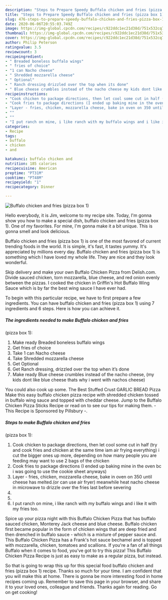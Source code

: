 ```yaml
---
description: "Steps to Prepare Speedy Buffalo chicken and fries (pizza box 1)"
title: "Steps to Prepare Speedy Buffalo chicken and fries (pizza box 1)"
slug: 476-steps-to-prepare-speedy-buffalo-chicken-and-fries-pizza-box-1
date: 2020-06-06T20:55:03.749Z
image: https://img-global.cpcdn.com/recipes/c922ddc1ec21d38d/751x532cq70/buffalo-chicken-and-fries-pizza-box-1-recipe-main-photo.jpg
thumbnail: https://img-global.cpcdn.com/recipes/c922ddc1ec21d38d/751x532cq70/buffalo-chicken-and-fries-pizza-box-1-recipe-main-photo.jpg
cover: https://img-global.cpcdn.com/recipes/c922ddc1ec21d38d/751x532cq70/buffalo-chicken-and-fries-pizza-box-1-recipe-main-photo.jpg
author: Philip Peterson
ratingvalue: 3.5
reviewcount: 3
recipeingredient:
- " Breaded boneless buffalo wings"
- " fries of choice"
- "1 can Nacho cheese"
- " Shredded mozzarella cheese"
- " Optional"
- " Ranch dressing drizzled over the top when its done"
- " Blue cheese crumbles instead of the nacho cheese my kids dont like blue cheese thats why i went with nachos cheese"
recipeinstructions:
- "Cook chicken to package directions, then let cool some cut in half (try and cook fries and chicken at the same time iam air frying everything) i cut the bigger ones up more, depending on how many people you are feeding may want to use 2 bags of the chicken"
- "Cook fries to package directions (I ended up baking mine in the oven bc i was going to use the cookie sheet anyways)"
- "Layer - fries, chicken, mozzarella cheese, bake in oven on 350 until cheese has melted.(or can use air fryer) meanwhile heat nacho cheese in microwave to drizzle over the fries last before severing"
- ""
- ""
- "I put ranch on mine, i like ranch with my buffalo wings and i like it with my fries too."
categories:
- Recipe
tags:
- buffalo
- chicken
- and

katakunci: buffalo chicken and 
nutrition: 185 calories
recipecuisine: American
preptime: "PT31M"
cooktime: "PT48M"
recipeyield: "1"
recipecategory: Dinner

---
```



![Buffalo chicken and fries
(pizza box 1)](https://img-global.cpcdn.com/recipes/c922ddc1ec21d38d/751x532cq70/buffalo-chicken-and-fries-pizza-box-1-recipe-main-photo.jpg)

Hello everybody, it is Jim, welcome to my recipe site. Today, I'm gonna show you how to make a special dish, buffalo chicken and fries
(pizza box 1). One of my favorites. For mine, I'm gonna make it a bit unique. This is gonna smell and look delicious.

Buffalo chicken and fries
(pizza box 1) is one of the most favored of current trending foods in the world. It is simple, it's fast, it tastes yummy. It's appreciated by millions every day. Buffalo chicken and fries
(pizza box 1) is something which I have loved my whole life. They are nice and they look wonderful.

Skip delivery and make your own Buffalo Chicken Pizza from Delish.com. Divide sauced chicken, torn mozzarella, blue cheese, and red onion evenly between the pizzas. I cooked the chicken in Griffin&#39;s Hot Buffalo Wing Sauce which is by far the best wing sauce I have ever had.


To begin with this particular recipe, we have to first prepare a few ingredients. You can have buffalo chicken and fries
(pizza box 1) using 7 ingredients and 6 steps. Here is how you can achieve it.

<!--inarticleads1-->

##### The ingredients needed to make Buffalo chicken and fries
(pizza box 1):

1. Make ready  Breaded boneless buffalo wings
1. Get  fries of choice
1. Take 1 can Nacho cheese
1. Take  Shredded mozzarella cheese
1. Get  Optional
1. Get  Ranch dressing, drizzled over the top when it’s done
1. Make ready  Blue cheese crumbles instead of the nacho cheese, (my kids dont like blue cheese thats why i went with nachos cheese)


You could also cook up some. The Best Stuffed Crust GARLIC BREAD Pizza Make this easy buffalo chicken pizza recipe with shredded chicken tossed in buffalo wing sauce and topped with cheddar cheese. Jump to the Buffalo Chicken Pizza Sticks Recipe or read on to see our tips for making them. - This Recipe is Sponsored by Pillsbury -. 

<!--inarticleads2-->

##### Steps to make Buffalo chicken and fries
(pizza box 1):

1. Cook chicken to package directions, then let cool some cut in half (try and cook fries and chicken at the same time iam air frying everything) i cut the bigger ones up more, depending on how many people you are feeding may want to use 2 bags of the chicken
1. Cook fries to package directions (I ended up baking mine in the oven bc i was going to use the cookie sheet anyways)
1. Layer - fries, chicken, mozzarella cheese, bake in oven on 350 until cheese has melted.(or can use air fryer) meanwhile heat nacho cheese in microwave to drizzle over the fries last before severing
1. 
1. 
1. I put ranch on mine, i like ranch with my buffalo wings and i like it with my fries too.


Spice up your pizza night with this Buffalo Chicken Pizza that has buffalo sauced chicken, Monterey Jack cheese and blue cheese. Buffalo chicken first became popular in the form of chicken wings that are deep fried and then drenched in buffalo sauce - which is a mixture of pepper sauce and. This Buffalo Chicken Pizza has a Frank&#39;s hot sauce bechamel and is topped with mozzarella, chicken, tomatoes and scallions. If you&#39;re a fan of all things Buffalo when it comes to food, you&#39;ve got to try this pizza! This Buffalo Chicken Pizza Recipe is just as easy to make as a regular pizza, but instead. 

So that is going to wrap this up for this special food buffalo chicken and fries
(pizza box 1) recipe. Thanks so much for your time. I am confident that you will make this at home. There is gonna be more interesting food in home recipes coming up. Remember to save this page in your browser, and share it to your loved ones, colleague and friends. Thanks again for reading. Go on get cooking!
